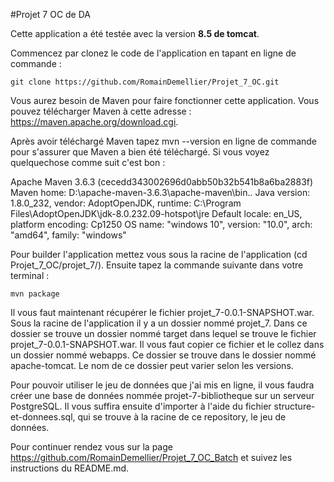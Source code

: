 #Projet 7 OC de DA

Cette application a été testée avec la version **8.5 de tomcat**.

Commencez par clonez le code de l'application en tapant en ligne de commande :

```git clone https://github.com/RomainDemellier/Projet_7_OC.git```

Vous aurez besoin de Maven pour faire fonctionner cette application. Vous pouvez télécharger Maven à cette adresse : https://maven.apache.org/download.cgi.

Après avoir téléchargé Maven tapez mvn --version en ligne de commande pour s'assurer que Maven a bien été téléchargé. Si vous voyez quelquechose comme suit c'est bon :

Apache Maven 3.6.3 (cecedd343002696d0abb50b32b541b8a6ba2883f)
Maven home: D:\apache-maven-3.6.3\apache-maven\bin\..
Java version: 1.8.0_232, vendor: AdoptOpenJDK, runtime: C:\Program Files\AdoptOpenJDK\jdk-8.0.232.09-hotspot\jre
Default locale: en_US, platform encoding: Cp1250
OS name: "windows 10", version: "10.0", arch: "amd64", family: "windows" 

Pour builder l'application mettez vous sous la racine de l'application (cd Projet_7_OC/projet_7/). Ensuite tapez la commande suivante dans votre terminal :

```mvn package```

Il vous faut maintenant récupérer le fichier projet_7-0.0.1-SNAPSHOT.war. Sous la racine de l'application il y a un dossier nommé projet_7. Dans ce dossier se trouve un dossier nommé target dans lequel se trouve le fichier projet_7-0.0.1-SNAPSHOT.war. Il vous faut copier ce fichier et le collez dans un dossier nommé webapps. Ce dossier se trouve dans le dossier nommé apache-tomcat. Le nom de ce dossier peut varier selon les versions.

Pour pouvoir utiliser le jeu de données que j'ai mis en ligne, il vous faudra créer une base de données nommée projet-7-bibliotheque sur un serveur PostgreSQL. Il vous suffira ensuite d'importer à l'aide du fichier structure-et-donnees.sql, qui se trouve à la racine de ce repository, le jeu de données.

Pour continuer rendez vous sur la page https://github.com/RomainDemellier/Projet_7_OC_Batch et suivez les instructions du README.md.



